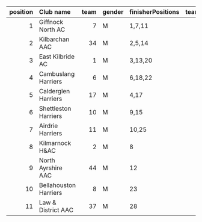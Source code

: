 |   position | Club name             |   team | gender   | finisherPositions   |   teamPoints |   penaltyPoints |   totalPoints |   totalFinishers | Website                                |
|-----------:|:----------------------|-------:|:---------|:--------------------|-------------:|----------------:|--------------:|-----------------:|:---------------------------------------|
|          1 | Giffnock North AC     |      7 | M        | 1,7,11              |           19 |               0 |            19 |                5 | https://www.giffnocknorth.co.uk/       |
|          2 | Kilbarchan AAC        |     34 | M        | 2,5,14              |           21 |               0 |            21 |                4 | https://kilbarchanaac.org.uk/          |
|          3 | East Kilbride AC      |      1 | M        | 3,13,20             |           36 |               0 |            36 |                4 | http://www.ekac.org.uk/                |
|          4 | Cambuslang Harriers   |      6 | M        | 6,18,22             |           46 |               0 |            46 |                5 | https://cambuslangharriers.org/        |
|          5 | Calderglen Harriers   |     17 | M        | 4,17                |           21 |              38 |            59 |                2 | http://www.calderglenharriers.org.uk/  |
|          6 | Shettleston Harriers  |     10 | M        | 9,15                |           24 |              38 |            62 |                2 | http://shettlestonharriers.org.uk/     |
|          7 | Airdrie Harriers      |     11 | M        | 10,25               |           35 |              38 |            73 |                2 | http://airdrieharriers.org/            |
|          8 | Kilmarnock H&AC       |      2 | M        | 8                   |            8 |              76 |            84 |                1 | http://www.kilmarnockharriers.com/     |
|          9 | North Ayrshire AAC    |     44 | M        | 12                  |           12 |              76 |            88 |                1 | https://naathletics.co.uk/             |
|         10 | Bellahouston Harriers |      8 | M        | 23                  |           23 |              76 |            99 |                1 | http://www.bellahoustonharriers.co.uk/ |
|         11 | Law & District AAC    |     37 | M        | 28                  |           28 |              76 |           104 |                1 | http://www.lawaac.co.uk/               |